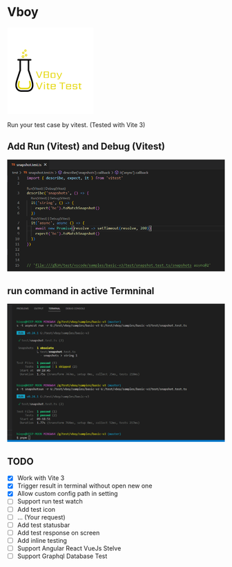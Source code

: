 # Vboy

![preview](https://github.com/small-cosmos/vboy/blob/master/resources/logo.png)

Run your test case by vitest. (Tested with Vite 3)



## Add Run (Vitest) and Debug (Vitest)

![preview1](https://github.com/small-cosmos/vboy/blob/master/resources/Screenshot_1.png)




## run command in active Termninal

![preview2](https://github.com/small-cosmos/vboy/blob/master/resources/Screenshot_2.png)

## TODO

- [x] Work with Vite 3
- [x] Trigger result in terminal without open new one
- [x] Allow custom config path in setting
- [ ] Support run test watch
- [ ] Add test icon
- [ ] ... (Your request)
- [ ] Add test statusbar
- [ ] Add test response on screen
- [ ] Add inline testing
- [ ] Support Angular React VueJs Stelve 
- [ ] Support Graphql Database Test